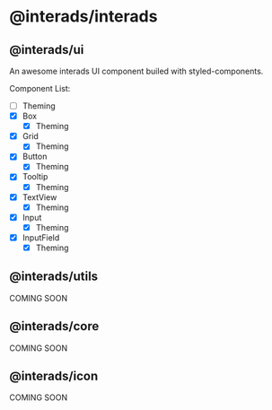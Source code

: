 # @interads/interads

## @interads/ui

An awesome interads UI component builed with styled-components.

Component List:

- [ ] Theming
- [x] Box
  - [x] Theming
- [x] Grid
  - [x] Theming
- [x] Button
  - [x] Theming
- [x] Tooltip
  - [x] Theming
- [x] TextView
  - [x] Theming
- [x] Input
  - [x] Theming
- [x] InputField
  - [x] Theming

## @interads/utils

COMING SOON

## @interads/core

COMING SOON

## @interads/icon

COMING SOON
